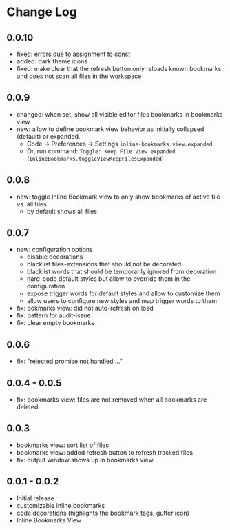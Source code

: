 # Change Log

## 0.0.10

- fixed: errors due to assignment to const
- added: dark theme icons
- fixed: make clear that the refresh button only reloads known bookmarks and does not scan all files in the workspace

## 0.0.9

- changed: when set, show all visible editor files bookmarks in bookmarks view
- new: allow to define bookmark view behavior as initially collapsed (default) or expanded. 
  - Code -> Preferences -> Settings `inline-bookmarks.view.expanded`
  - Or, run command: `Toggle: Keep File View expanded` (`inlineBookmarks.toggleViewKeepFilesExpanded`)

## 0.0.8
- new: toggle Inline Bookmark view to only show bookmarks of active file vs. all files
  - by default shows all files

## 0.0.7
- new: configuration options
  - disable decorations
  - blacklist files-extensions that should not be decorated
  - blacklist words that should be temporarily ignored from decoration
  - hard-code default styles but allow to override them in the configuration
  - expose trigger words for default styles and allow to customize them
  - allow users to configure new styles and map trigger words to them
- fix: bokmarks view: did not auto-refresh on load
- fix: pattern for audit-issue
- fix: clear empty bookmarks

## 0.0.6
- fix: "rejected promise not handled ..."

## 0.0.4 - 0.0.5
- fix: bookmarks view: files are not removed when all bookmarks are deleted

## 0.0.3
- bookmarks view: sort list of files
- bookmarks view: added refresh button to refresh tracked files
- fix: output window shows up in bookmarks view

## 0.0.1 - 0.0.2
- Initial release
- customizable inline bookmarks
- code decorations (highlights the bookmark tags, gutter icon)
- Inline Bookmarks View
